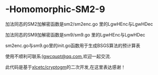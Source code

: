 # -Homomorphic-SM2-9

加法同态的SM2加解密函数是sm2/sm2enc.go 里的LgwHEnc与LgwHDec


加法同态的SM9加解密函数是sm9/sm9.go 里的LgwHEnc与LgwHDec


sm2enc.go与sm9.go里的init.go函数用于生成BSGS算法的预计算表


使用不顺利可联系:lgwcqupt@qq.com,欢迎一起交流.


此代码是基于[xlcetc/cryptogm](https://github.com/xlcetc/cryptogm)的二次开发,在这里表达感谢！

